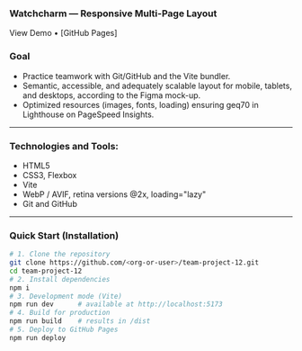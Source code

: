 ### Watchcharm — Responsive Multi-Page Layout
View Demo • [GitHub Pages]

### Goal
- Practice teamwork with Git/GitHub and the Vite bundler.
- Semantic, accessible, and adequately scalable layout for mobile, tablets, and desktops, according to the Figma mock-up.
- Optimized resources (images, fonts, loading) ensuring geq70 in Lighthouse on PageSpeed Insights.
---

### Technologies and Tools:
- HTML5
- CSS3, Flexbox
- Vite
- WebP / AVIF, retina versions @2x, loading="lazy"
- Git and GitHub
---

### Quick Start (Installation)

```Bash
# 1. Clone the repository
git clone https://github.com/<org-or-user>/team-project-12.git
cd team-project-12
# 2. Install dependencies
npm i
# 3. Development mode (Vite)
npm run dev      # available at http://localhost:5173
# 4. Build for production
npm run build    # results in /dist
# 5. Deploy to GitHub Pages
npm run deploy
